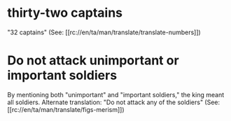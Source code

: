 # thirty-two captains

"32 captains" (See: [[rc://en/ta/man/translate/translate-numbers]])

# Do not attack unimportant or important soldiers

By mentioning both "unimportant" and "important soldiers," the king meant all soldiers. Alternate translation: "Do not attack any of the soldiers" (See: [[rc://en/ta/man/translate/figs-merism]])

